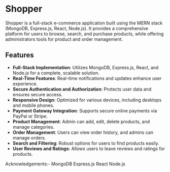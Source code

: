 # Shopper


Shopper is a full-stack e-commerce application built using the MERN stack (MongoDB, Express.js, React, Node.js). It provides a comprehensive platform for users to browse, search, and purchase products, while offering administrators tools for product and order management.

## Features

- **Full-Stack Implementation**: Utilizes MongoDB, Express.js, React, and Node.js for a complete, scalable solution.
- **Real-Time Features**: Real-time notifications and updates enhance user experience.
- **Secure Authentication and Authorization**: Protects user data and ensures secure access.
- **Responsive Design**: Optimized for various devices, including desktops and mobile phones.
- **Payment Gateway Integration**: Supports secure online payments via PayPal or Stripe.
- **Product Management**: Admin can add, edit, delete products, and manage categories.
- **Order Management**: Users can view order history, and admins can manage orders.
- **Search and Filtering**: Robust options for users to find products easily.
- **User Reviews and Ratings**: Allows users to leave reviews and ratings for products.





Acknowledgements:- 
MongoDB
Express.js
React
Node.js
